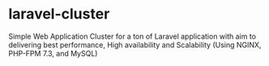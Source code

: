 # laravel-cluster
Simple Web Application Cluster for a ton of Laravel application with aim to delivering best performance, High availability and Scalability (Using NGINX, PHP-FPM 7.3, and MySQL)

